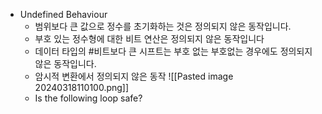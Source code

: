 - Undefined Behaviour
	- 범위보다 큰 값으로 정수를 초기화하는 것은 정의되지 않은 동작입니다.
	- 부호 있는 정수형에 대한 비트 연산은 정의되지 않은 동작입니다
	- 데이터 타입의 #비트보다 큰 시프트는 부호 없는 부호없는 경우에도 정의되지 않은 동작입니다.
	- 암시적 변환에서 정의되지 않은 동작
![[Pasted image 20240318110100.png]]
	- Is the following loop safe?